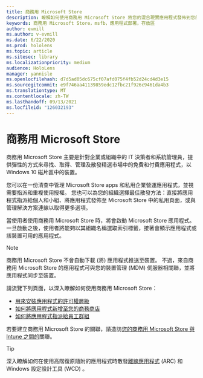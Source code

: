 ```yaml
---
title: 商務用 Microsoft Store
description: 瞭解如何使用商務用 Microsoft Store 將您的混合現實應用程式發佈到您的企業。
keywords: 商務用 Microsoft Store，msfb，應用程式部署，存放區
author: evmill
ms.author: v-evmill
ms.date: 6/22/2020
ms.prod: hololens
ms.topic: article
ms.sitesec: library
ms.localizationpriority: medium
audience: HoloLens
manager: yannisle
ms.openlocfilehash: d7d5ad05dc675cf07afd075f4fb52d24cd4d3e15
ms.sourcegitcommit: e9f746aa41139859edc12fbc21f926c9461da4b3
ms.translationtype: MT
ms.contentlocale: zh-TW
ms.lasthandoff: 09/13/2021
ms.locfileid: "126032193"
---
```

# <a name="microsoft-store-for-business"></a>商務用 Microsoft Store

商務用 Microsoft Store 主要是針對企業或組織中的 IT 決策者和系統管理員，提供彈性的方式來尋找、取得、管理及散發精選市場中的免費和付費應用程式，以 Windows 10 磁片區中的裝置。 

您可以在一份清查中管理 Microsoft Store apps 和私用企業營運應用程式，並視需要指派和重複使用授權。 您也可以為您的組織選擇最佳散發方法：直接將應用程式指派給個人和小組、將應用程式發佈至 Microsoft Store 中的私用頁面，或與管理解決方案連線以取得更多選項。

當使用者使用商務用 Microsoft Store 時，將會啟動 Microsoft Store 應用程式。 一旦啟動之後，使用者將能夠以其組織名稱選取索引標籤，接著會顯示應用程式或該裝置可用的應用程式。

> [!Note] 
> 商務用 Microsoft Store 不會自動下載 (將) 應用程式推送至裝置。 不過，來自商務用 Microsoft Store 的應用程式可與您的裝置管理 (MDM) 伺服器相關聯，並將應用程式同步至裝置。

請流覽下列頁面，以深入瞭解如何使用商務用 Microsoft Store：

* [用來安裝應用程式的許可權層級](/mem/intune/configuration/device-restrictions-windows-holographic#app-store)
* [如何將應用程式新增至您的商務商店](/mem/intune/apps/store-apps-windows)
* [如何將應用程式指派給員工群組](/mem/intune/apps/windows-store-for-business)

若要建立商務用 Microsoft Store 的關聯，請造訪[您的商務用 Microsoft Store 與 Intune 之間的](/mem/intune/apps/windows-store-for-business#associate-your-microsoft-store-for-business-account-with-intune)關聯。

> [!Tip]
> 深入瞭解如何在使用高階復原隨附的應用程式時散發[離線應用程式](/microsoft-store/distribute-offline-apps) (ARC) 和 Windows 設定設計工具 (WCD) 。
